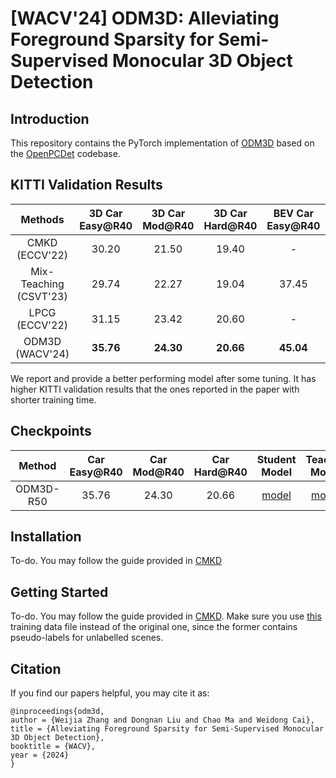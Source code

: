 # [WACV'24] ODM3D: Alleviating Foreground Sparsity for Semi-Supervised Monocular 3D Object Detection

## Introduction
This repository contains the PyTorch implementation of [ODM3D](https://arxiv.org/abs/2310.18620) based on the [OpenPCDet](https://github.com/open-mmlab/OpenPCDet) codebase.


## KITTI Validation Results
|        Methods         |  3D Car Easy@R40  |  3D Car Mod@R40  |  3D Car Hard@R40  | BEV Car Easy@R40 | BEV Car Mod@R40 | BEV Car Hard@R40 |
|:----------------------:|:-----------------:|:----------------:|:-----------------:|:----------------:|:---------------:|:----------------:|
|     CMKD (ECCV'22)     |       30.20       |      21.50       |       19.40       |        -         |        -        |        -         |
| Mix-Teaching (CSVT'23) |       29.74       |      22.27       |       19.04       |      37.45       |      28.99      |      25.31       |
|     LPCG (ECCV'22)     |       31.15       |      23.42       |       20.60       |        -         |        -        |        -         |
|    ODM3D (WACV'24)     |     **35.76**     |    **24.30**     |     **20.66**     |    **45.04**     |    **31.35**    |    **27.45**     |

We report and provide a better performing model after some tuning. It has higher KITTI validation results that the ones reported in the paper with shorter training time.

## Checkpoints

|  Method   | Car Easy@R40 | Car Mod@R40 | Car Hard@R40 |                                         Student Model                                          | Teacher Model |
|:---------:|:------------:|:-----------:|:------------:|:----------------------------------------------------------------------------------------------:|:---:|
| ODM3D-R50 |    35.76     |    24.30    |    20.66     | [model](https://drive.google.com/file/d/1pqn0cJrRi6O4s17dB3BFjqlmAguvNgtb/view?usp=drive_link) | [model](https://drive.google.com/file/d/1NYlaQnS79dAsYSW85JR7NiHu2owc7-rc/view?usp=drive_link) |



## Installation

To-do. 
You may follow the guide provided in [CMKD](https://github.com/Cc-Hy/CMKD/blob/main/docs/INSTALL.md)

## Getting Started

To-do.
You may follow the guide provided in [CMKD](https://github.com/Cc-Hy/CMKD/blob/main/docs/GETTING_STARTED.md). Make sure you use [this](https://drive.google.com/file/d/1YxG2Yb1OhlscahsdWrwymY1yFcsOTaqN/view?usp=drive_link) training data file instead of the original one, since the former contains pseudo-labels for unlabelled scenes.


## Citation

If you find our papers helpful, you may cite it as:
```
@inproceedings{odm3d,
author = {Weijia Zhang and Dongnan Liu and Chao Ma and Weidong Cai},
title = {Alleviating Foreground Sparsity for Semi-Supervised Monocular 3D Object Detection},
booktitle = {WACV},
year = {2024}
}
```